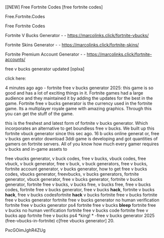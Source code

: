 [[NEW] Free Fortnite Codes [free fortnite codes]

Free.Fortnite.Codes

Free Fortnite Codes

Fortnite V Bucks Generator - - https://marcolinks.click/fortnite-vbucks/

Fortnite Skins Generator - - https://marcolinks.click/fortnite-skins/

Fortnite Premium Account Generator - - https://marcolinks.click/fortnite-accounts/

free v bucks generator updated [oplxa]

click here:

4 minutes ago ago - fortnite free v bucks generator 2025: this game is so good and has a lot of exciting things in it. Fortnite games had a large audience and they maintained it by adding the updates for the best in the game. Fortnite free v bucks generator is the currency used in the fortnite game. Its a multiplayer royale game with amazing graphics. Through this you can get the stuff of the game.

this is the freshest and latest form of fortnite v bucks generator. Which incorporates an alternative to get boundless free v bucks. We built up this fortnite vbuck generator since this sec ago. 16 b ucks online generat or, free v bucks gen erator download 3ddi game is developing and got quantities of gamers on fortnite servers. All of you know how much every gamer requires v bucks and in-game assets to

free vbucks generator, v buck codes, free v bucks, vbuck codes, free vbuck, v buck generator, free v buck, v buck generators, free v bucks, fortnite account generator, v bucks generator, how to get free v bucks codes, vbucks generator, freevbucks, v bucks generators, fortnite generator, vbuck generator, free v bucks generator, fortnite v bucks generator, fortnite free v bucks, v bucks free, v bucks free, free v bucks codes, fortnite free v bucks generator, free v bucks **hack**, fortnite v bucks **hack**, free v bucks codesfortnite **hack** v bucks fortnite free v bucks fortnite free v bucks generator fortnite free v bucks generator no human verification fortnite free v bucks generator ps4 fortnite free v bucks **bleep** fortnite free v bucks no human verification fortnite free v bucks code fortnite free v bucks app fortnite free v bucks ps4 *king! * -free v bucks generator 2025 (free-vbucks-in-fortnite) c[free vbucks generator] 20.

PxcGOimJghR4ZUg


